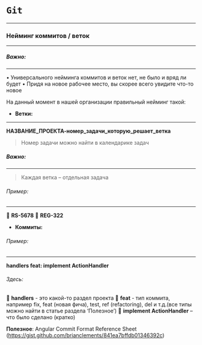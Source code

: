 # `Git`
____
### Нейминг коммитов / веток
____
##### Важно:
____
•	Универсального нейминга коммитов и веток нет, не было и вряд ли будет
•	Придя на новое рабочее место, вы скорее всего увидите что-то новое

На данный момент в нашей организации правильный нейминг такой:

 - __Ветки:__
 ____
__НАЗВАНИЕ_ПРОЕКТА-номер_задачи_которую_решает_ветка__
>Номер задачи можно найти в календарике задач

##### Важно:
____
> Каждая ветка – отдельная задача

###### *Пример:*
____
	__RS-5678__ 
	__REG-322__

- __Коммиты:__

###### *Пример:*
____
__handlers feat: implement ActionHandler__
###### Здесь:
	__handlers__ - это какой-то раздел проекта
	__feat__ - тип коммита, например fix, feat (новая фича), test, ref (refactoring), del и т.д.(все типы можно найти в статье раздела ‘Полезное’)
	__implement ActionHandler__ – что было сделано (кратко)


__Полезное__:
Angular Commit Format Reference Sheet (https://gist.github.com/brianclements/841ea7bffdb01346392c)